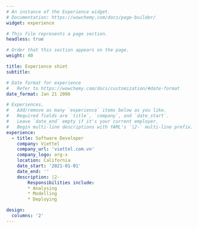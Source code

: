 ```yaml
---
# An instance of the Experience widget.
# Documentation: https://wowchemy.com/docs/page-builder/
widget: experience

# This file represents a page section.
headless: true

# Order that this section appears on the page.
weight: 40

title: Experience shiet
subtitle:

# Date format for experience
#   Refer to https://wowchemy.com/docs/customization/#date-format
date_format: Jan 21 2006

# Experiences.
#   Add/remove as many `experience` items below as you like.
#   Required fields are `title`, `company`, and `date_start`.
#   Leave `date_end` empty if it's your current employer.
#   Begin multi-line descriptions with YAML's `|2-` multi-line prefix.
experience:
  - title: Software Developer
    company: Viettel
    company_url: 'viettel.com.vn'
    company_logo: org-x
    location: California
    date_start: '2021-01-01'
    date_end: ''
    description: |2-
        Responsibilities include:
        * Analysing
        * Modelling
        * Deploying

design:
  columns: '2'
---
```

